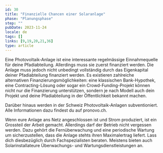 ```yaml
---
id: 30
title: "Finanzielle Chancen einer Solaranlage"
phase: "Planungsphase"
step: ""
pubDate: 2023-11-24
locale: de
tags: []
links: [9,19,20,21,36]
type: article
---
```


Eine Photovoltaik-Anlage ist eine interessante regelmässige Einnahmequelle für deine Pfadiabteilung. Allerdings muss sie zuerst finanziert werden. Die Anlage muss jedoch nicht unbedingt vollständig durch das Eigenkapital deiner Pfadiabteilung finanziert werden. Es existieren zahlreiche alternativen Finanzierungsmöglichkeiten: eine klassischen Bank-Hypothek, eine Contracting-Lösung oder sogar ein Crowd-Funding-Projekt können nicht nur die Finanzierung unterstützen, sondern je nach Modell auch dein Projekt und deine Pfadiabteilung in der Öffentlichkeit bekannt machen. 

Darüber hinaus werden in der Schweiz Photovoltaik-Anlagen subventioniert. Alle Informationen dazu findest du auf pronovo.ch.

Wenn eure Anlage ans Netz angeschlossen ist und Strom produziert, ist ein Grossteil der Arbeit gemacht. Allerdings darf der Betrieb nicht vergessen werden. Dazu gehört die Fernüberwachung und eine periodische Wartung um sicherzustellen, dass die Anlage stehts ihren Maximalertrag liefert. Lass dich diesbezüglich durch Fachspezialisten beraten. Meistens bieten auch Solarinstallateure Überwachungs- und Wartungsdienstleistungen an.

